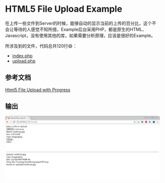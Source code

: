 # HTML5 File Upload Example

在上传一些文件到Server的时候，能够自动的显示当前的上传的百分比，这个不会让等待的人感觉不知所措，Example后台采用PHP，都是原生的HTML、Javascript，没有使用其他的库，如果需要分析原理，应该是很好的Example。

所涉及到的文件，代码总共120行:smile:：
* [index.php](index.php)
* [upload.php](upload.php)

## 参考文档

[Html5 File Upload with Progress](http://www.matlus.com/html5-file-upload-with-progress/#codeListing3)

## 输出

![HTML5FileUpload.png](image/HTML5FileUpload.png)
